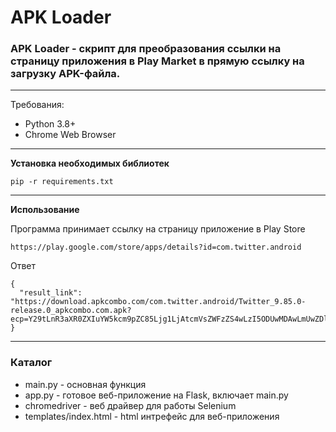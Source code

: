 # APK Loader
### APK Loader - скрипт для преобразования ссылки на страницу приложения в Play Market в прямую ссылку на загрузку APK-файла.
---
Требования:
* Python 3.8+
* Chrome Web Browser
---
**Установка необходимых библиотек**  
```
pip -r requirements.txt
```
---
**Использование**  

Программа принимает ссылку на страницу приложение в Play Store
```
https://play.google.com/store/apps/details?id=com.twitter.android
```
Ответ
```
{
  "result_link": "https://download.apkcombo.com/com.twitter.android/Twitter_9.85.0-release.0_apkcombo.com.apk?ecp=Y29tLnR3aXR0ZXIuYW5kcm9pZC85Ljg1LjAtcmVsZWFzZS4wLzI5ODUwMDAwLmUwZDlkYWE5MjJlMjg2MjUxNWFjMGE3MzZhNjE2YzUyZTgxNmNmN2EuYXBr&iat=1682058320&sig=64e9800ac5a3776fdddb68e1bff334ad&size=113351794&from=cf&version=latest&lang=ru&fp=5ef5ae05034550c2cae08371d140c129&ip=188.18.236.147"
}
```
---
### Каталог
* main.py - основная функция
* app.py - готовое веб-приложение на Flask, включает main.py
* chromedriver - веб драйвер для работы Selenium
* templates/index.html - html интрефейс для веб-приложения
